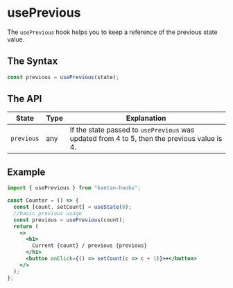 # usePrevious

The `usePrevious` hook helps you to keep a reference of the previous state value.

## The Syntax

```jsx
const previous = usePrevious(state);
```

## The API

| State      | Type | Explanation                                                                                 |
| ---------- | ---- | ------------------------------------------------------------------------------------------- |
| `previous` | any  | If the state passed to `usePrevious` was updated from 4 to 5, then the previous value is 4. |

## Example

```jsx title=src/Counter.js
import { usePrevious } from "kantan-hooks";

const Counter = () => {
  const [count, setCount] = useState(0);
  //basic previous usage
  const previous = usePrevious(count);
  return (
    <>
      <h1>
        Current {count} / previous {previous}
      </h1>
      <button onClick={() => setCount(c => c + 1)}>+</button>
    </>
  );
};
```
